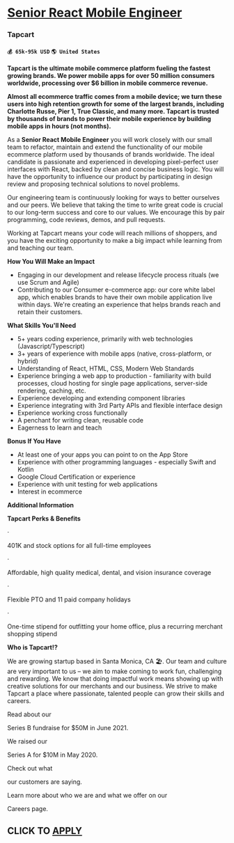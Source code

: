 # [Senior React Mobile Engineer](https://www.remotewlb.com/apply/senior-react-mobile-engineer-46499)  
### Tapcart  
#### `💰 65k-95k USD` `🌎 United States`  

**Tapcart is the ultimate mobile commerce platform fueling the fastest growing brands. We power mobile apps for over 50 million consumers worldwide, processing over $6 billion in mobile commerce revenue.**

 **Almost all ecommerce traffic comes from a mobile device; we turn these users into high retention growth for some of the largest brands, including Charlotte Russe, Pier 1, True Classic, and many more. Tapcart is trusted by thousands of brands to power their mobile experience by building mobile apps in hours (not months).**

As a **Senior React Mobile Engineer** you will work closely with our small team to refactor, maintain and extend the functionality of our mobile ecommerce platform used by thousands of brands worldwide. The ideal candidate is passionate and experienced in developing pixel-perfect user interfaces with React, backed by clean and concise business logic. You will have the opportunity to influence our product by participating in design review and proposing technical solutions to novel problems.

Our engineering team is continuously looking for ways to better ourselves and our peers. We believe that taking the time to write great code is crucial to our long-term success and core to our values. We encourage this by pair programming, code reviews, demos, and pull requests.

Working at Tapcart means your code will reach millions of shoppers, and you have the exciting opportunity to make a big impact while learning from and teaching our team.

**How You Will Make an Impact**

* Engaging in our development and release lifecycle process rituals (we use Scrum and Agile)
* Contributing to our Consumer e-commerce app: our core white label app, which enables brands to have their own mobile application live within days. We're creating an experience that helps brands reach and retain their customers.

**What Skills You'll Need**

* 5+ years coding experience, primarily with web technologies (Javascript/Typescript)
* 3+ years of experience with mobile apps (native, cross-platform, or hybrid)
* Understanding of React, HTML, CSS, Modern Web Standards
* Experience bringing a web app to production - familiarity with build processes, cloud hosting for single page applications, server-side rendering, caching, etc.
* Experience developing and extending component libraries
* Experience integrating with 3rd Party APIs and flexible interface design
* Experience working cross functionally
* A penchant for writing clean, reusable code
* Eagerness to learn and teach

**Bonus If You Have**

* At least one of your apps you can point to on the App Store
* Experience with other programming languages - especially Swift and Kotlin
* Google Cloud Certification or experience
* Experience with unit testing for web applications
* Interest in ecommerce

**Additional Information**

**Tapcart Perks & Benefits**

·

401K and stock options for all full-time employees

·

Affordable, high quality medical, dental, and vision insurance coverage

·

Flexible PTO and 11 paid company holidays

·

One-time stipend for outfitting your home office, plus a recurring merchant shopping stipend

 **Who is Tapcart!?**

We are growing startup based in Santa Monica, CA 🏖. Our team and culture are very important to us – we aim to make coming to work fun, challenging and rewarding. We know that doing impactful work means showing up with creative solutions for our merchants and our business. We strive to make Tapcart a place where passionate, talented people can grow their skills and careers.

Read about our

Series B fundraise for $50M in June 2021.

We raised our

Series A for $10M in May 2020.

Check out what

our customers are saying.

Learn more about who we are and what we offer on our

Careers page.  
## CLICK TO [APPLY](https://www.remotewlb.com/apply/senior-react-mobile-engineer-46499)

